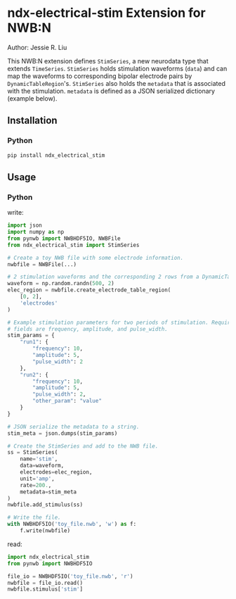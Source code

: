 # ndx-electrical-stim Extension for NWB:N

Author: Jessie R. Liu

This NWB:N extension defines `StimSeries`, a new neurodata type that extends
 `TimeSeries`. `StimSeries` holds stimulation waveforms (`data`) and can map
  the waveforms to corresponding bipolar electrode pairs by
   `DynamicTableRegion`'s. `StimSeries` also holds the `metadata` that is
    associated with the stimulation. `metadata` is defined as a JSON
     serialized dictionary (example below).
 
 
## Installation
### Python
```bash
pip install ndx_electrical_stim
```

## Usage
### Python
write:
```python
import json
import numpy as np
from pynwb import NWBHDF5IO, NWBFile
from ndx_electrical_stim import StimSeries

# Create a toy NWB file with some electrode information.
nwbfile = NWBFile(...)

# 2 stimulation waveforms and the corresponding 2 rows from a DynamicTable.
waveform = np.random.randn(500, 2)
elec_region = nwbfile.create_electrode_table_region(
    [0, 2],
    'electrodes'
)

# Example stimulation parameters for two periods of stimulation. Required
# fields are frequency, amplitude, and pulse_width.
stim_params = {
    "run1": {
        "frequency": 10,
        "amplitude": 5,
        "pulse_width": 2
    },
    "run2": {
        "frequency": 10,
        "amplitude": 5,
        "pulse_width": 2,
        "other_param": "value"
    }
}

# JSON serialize the metadata to a string.
stim_meta = json.dumps(stim_params)

# Create the StimSeries and add to the NWB file.
ss = StimSeries(
    name='stim',
    data=waveform,
    electrodes=elec_region,
    unit='amp',
    rate=200.,
    metadata=stim_meta
)
nwbfile.add_stimulus(ss)

# Write the file.
with NWBHDF5IO('toy_file.nwb', 'w') as f:
    f.write(nwbfile)
```

read:
```python
import ndx_electrical_stim
from pynwb import NWBHDF5IO

file_io = NWBHDF5IO('toy_file.nwb', 'r')
nwbfile = file_io.read()
nwbfile.stimulus['stim']
```
